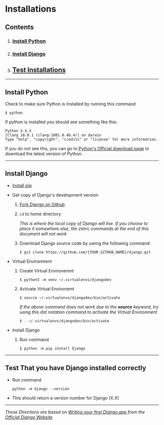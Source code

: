 # Installations

## Contents
1. ### [Install Python](https://github.com/TrinityTerry/django-directions/blob/master/installations.md#install-python)
1. ### [Install Django](https://github.com/TrinityTerry/django-directions/blob/master/installations.md#install-django)
1. ## [Test Installations](https://github.com/TrinityTerry/django-directions/blob/master/installations.md#test-that-you-have-django-installed-correctly)
***

## Install Python

Check to make sure Python is Installed by running this command

```shell
$ python
```

If python is installed you should see something like this:

```shell
Python X.X.X 
[Clang 10.0.1 (clang-1001.0.46.4)] on darwin
Type "help", "copyright", "credits" or "license" for more information.
```

If you do not see this, you can go to [Python's Official download page](https://www.python.org/downloads/) to download the latest version of Python.
***

## Install Django
- [Install pip](https://pip.pypa.io/en/stable/installing/)
- Get copy of Django's development version
    1. [Fork Django on Github](https://github.com/django/django/fork)
    1. ```cd``` to home directory 

        *This is where the local copy of Django will live. If you choose to place it somewhere else, the zshrc commands at the end of this document will not work*
    1. Download Django source code by uwing the following command:
        ``` shell
        $ git clone https://github.com/{YOUR_GITHUB_NAME}/django.git
        ```
- Virtual Environment
    1. Create Virtual Environemnt
        ```shell
        $ python3 -m venv ~/.virtualenvs/djangodev
        ```
    1. Activate Virtual Environemt
        ```shell
        $ source ~/.virtualenvs/djangodev/bin/activate
        ```

        *If the above command does not work due to the __source__ keyword, try using this dot notation command to activate the Virtual Environment*

        ```shell
        $ . ~/.virtualenvs/djangodev/bin/activate
        ```
- Install Django

    1. Run command
        ```shell
        $ python -m pip install Django
        ```
***

## Test That you have Django installed correctly

- Run command

    ```shell
    python -m django --version
    ```
- This should return a version number for Django (X.X)

***
*These Directions are based on [Writing your first Django app](https://docs.djangoproject.com/en/3.0/intro/tutorial01/) from the [Official Django Website](https://www.djangoproject.com/)*